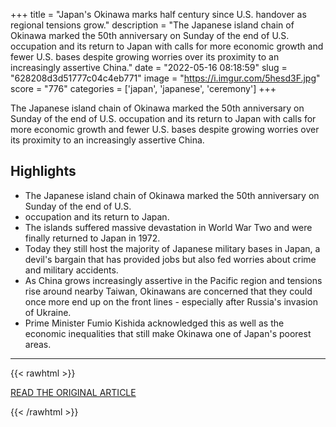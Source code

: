 +++
title = "Japan's Okinawa marks half century since U.S. handover as regional tensions grow."
description = "The Japanese island chain of Okinawa marked the 50th anniversary on Sunday of the end of U.S. occupation and its return to Japan with calls for more economic growth and fewer U.S. bases despite growing worries over its proximity to an increasingly assertive China."
date = "2022-05-16 08:18:59"
slug = "628208d3d51777c04c4eb771"
image = "https://i.imgur.com/5hesd3F.jpg"
score = "776"
categories = ['japan', 'japanese', 'ceremony']
+++

The Japanese island chain of Okinawa marked the 50th anniversary on Sunday of the end of U.S. occupation and its return to Japan with calls for more economic growth and fewer U.S. bases despite growing worries over its proximity to an increasingly assertive China.

## Highlights

- The Japanese island chain of Okinawa marked the 50th anniversary on Sunday of the end of U.S.
- occupation and its return to Japan.
- The islands suffered massive devastation in World War Two and were finally returned to Japan in 1972.
- Today they still host the majority of Japanese military bases in Japan, a devil's bargain that has provided jobs but also fed worries about crime and military accidents.
- As China grows increasingly assertive in the Pacific region and tensions rise around nearby Taiwan, Okinawans are concerned that they could once more end up on the front lines - especially after Russia's invasion of Ukraine.
- Prime Minister Fumio Kishida acknowledged this as well as the economic inequalities that still make Okinawa one of Japan's poorest areas.

---

{{< rawhtml >}}
  <p class="article-category">
    <a target="_blank" href="https://www.reuters.com/world/asia-pacific/japans-okinawa-marks-half-century-since-us-handover-regional-tensions-grow-2022-05-15/">READ THE ORIGINAL ARTICLE</a>
  </p>
{{< /rawhtml >}}
